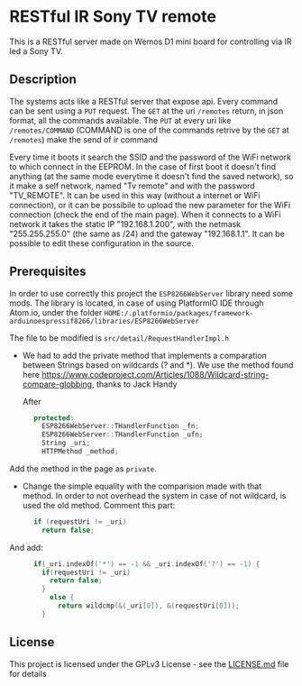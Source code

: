 # RESTful IR Sony TV remote

This is a RESTful server made on Wemos D1 mini board for controlling via IR led a Sony TV.

## Description

The systems acts like a RESTful server that expose api. Every command can be sent using a `PUT` request.
The `GET` at the uri `/remotes` return, in json format, all the commands available.
The `PUT` at every uri like `/remotes/COMMAND` (COMMAND is one of the commands retrive by the `GET` at `/remotes`) make the send of ir command

Every time it boots it search the SSID and the password of the WiFi network to which connect in the EEPROM.
In the case of first boot it doesn't find anything (at the same mode everytime it doesn't find the saved network), so it make a self network, named "Tv remote" and with the password "TV_REMOTE". It can be used in this way (without a internet or WiFi connection), or it can be possibile to upload the new parameter for the WiFi connection (check the end of the main page).
When it connects to a WiFi network it takes the static IP "192.168.1.200", with the netmask "255.255.255.0" (the same as /24) and the gateway "192.168.1.1". It can be possible to edit these configuration in the source.

## Prerequisites

In order to use correctly this project the `ESP8266WebServer` library need some mods.
The library is located, in case of using PlatformIO IDE through Atom.io, under the folder `HOME:/.platformio/packages/framework-arduinoespressif8266/libraries/ESP8266WebServer`

The file to be modified is `src/detail/RequestHandlerImpl.h`

- We had to add the private method that implements a comparation between Strings based on wildcards (? and *).
  We use the method found here https://www.codeproject.com/Articles/1088/Wildcard-string-compare-globbing, thanks to Jack Handy

  After
```c++
      protected:
        ESP8266WebServer::THandlerFunction _fn;
        ESP8266WebServer::THandlerFunction _ufn;
        String _uri;
        HTTPMethod _method;
```
  Add the method in the page as `private`.

- Change the simple equality with the comparision made with that method. In order to not overhead the system in case of not wildcard, is used the old method.
  Comment this part:
```c++
      if (requestUri != _uri)
        return false;
```

  And add:
```c++
      if(_uri.indexOf('*') == -1 && _uri.indexOf('?') == -1) {
        if(requestUri != _uri)
          return false;
        }
          else {
            return wildcmp(&(_uri[0]), &(requestUri[0]));
        }
```

## License

This project is licensed under the GPLv3 License - see the [LICENSE.md](LICENSE.md) file for details

